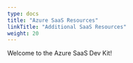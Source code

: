 ```yaml
---
type: docs
title: "Azure SaaS Resources"
linkTitle: "Additional SaaS Resources"
weight: 20
---
```


Welcome to the Azure SaaS Dev Kit!